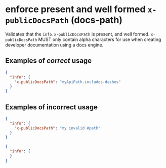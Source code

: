# enforce present and well formed `x-publicDocsPath` (docs-path)

Validates that the `info.x-publicDocsPath` is present, and well formed.  `x-publicDocsPath` MUST only contain alpha characters for use when creating developer documentation using a docs engine.

## Examples of *correct* usage

```json
{
  "info": {
    "x-publicDocsPath": "myApiPath-includes-dashes"
  }
}
```

## Examples of **incorrect** usage

```json
{
  "info": {
    "x-publicDocsPath": "my invalid #path"
  }
}
```

```json
{
  "info": {
  }
}
```
